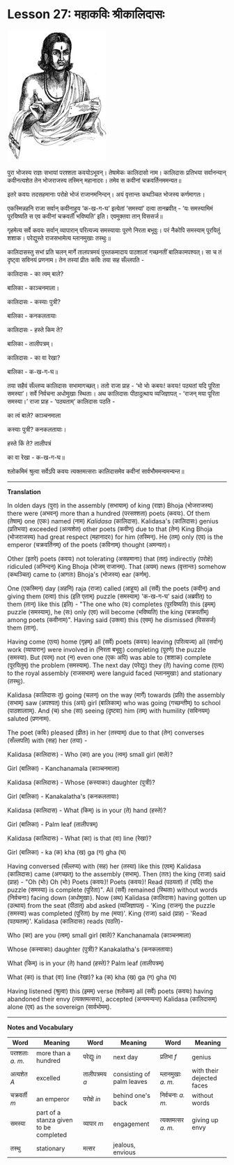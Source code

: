 # Lesson 27: महाकविः श्रीकालिदासः

![picture of Kalidasa](./images/r1l27.jpg)

पुरा भोजस्य राज्ञः सभायां परश्शता कवयोऽभूवन्। तेषामेकः कालिदासो नाम। कालिदासः प्रतिभया सर्वानन्यान् कवीनत्यशेत तेन भोजराजस्य तस्मिन् महानादरः। तमेव स कवीनां चक्रवर्तिनममन्यत॥

इतरे कवयः तदसहमानाः परोक्षे भोजं राजानमनिन्दन्। अयं वृत्तान्तः कथञ्चित भोजस्य कर्णमागतः।

एकस्मिन्नहनि राजा सर्वान् कवीनाहूय ’क-ख-ग-घ’ इत्येतां ’समस्यां’ दत्वा तानब्रवीत् - ’यः समस्यामिमं पूरयिष्यति स एव कवीनां चक्रवर्ती भविष्यति’ इति। एवमुक्तवा तान् विससर्ज॥

गृहमेत्य सर्वे कवयः सर्वान् व्यापारान् परित्यज्य समस्यायाः पूरणे निरता बभूवुः। परं नैकोपि समस्याम् पूरयितुं शशाक। परेद्युस्ते राजसभामेत्य म्लानमुखाः तस्थुः॥

कालिदासस्तु सभां प्रति चलन् मार्गे तालपत्रमयं पुस्तकमादाय पाठशालां गच्छनतीं बालिकामपश्यत्। सा च तं दृष्ट्वा सविनयं प्रणनाम। तेन तस्यां प्रीतः कविः तया सह सँल्लपति - 

कालिदासः - का त्वम् बाले?

बालिका - काञ्चनमाला।

कालिदासः - कस्याः पुत्री?

बालिका - कनकलतायाः

कालिदासः - हस्ते किम ते?

बालिका - तालीपत्रम्।

कालिदासः - का वा रेखा?

बालिका - क-ख-ग-घ॥

तया सहैवं सँल्लप्य कालिदासः सभामागच्छत्। ततो राजा प्राह - ’भो भोः कबयः! कवयः! पठ्यतां यदि पूरिता समस्या’। सर्वे निर्वचना अधोमुखाः स्थिताः। अथ कालिदासः पीठादुत्थाय व्यजिज्ञापत् - ’राजन् मया पूरिता समस्या।’ राजा प्राह - ’पठ्यताम्’ कालिदासः पठति -

का त्वं बाले? काञ्चनमाला

कस्याः पुत्री? कनकलतायाः।

हस्ते किं ते? तालीपत्रं

का वा रेखा - क-ख-ग-घ॥

श्लोकमिमं श्रुत्वा सर्वेऽपि कवयः त्यक्तमत्सराः कालिदासमेव कवीनां सार्वभौममन्वमन्यन्त॥

---

**Translation**

In olden days (पुरा) in the assembly (सभायाम्) of king (राज्ञः) Bhoja (भोजराजस्य) there were (अभवन्) more than a hundred (परसश्शता) poets (कवयः). Of them (तेषाम्) one (एकः) named (नाम) *Kalidasa* (कालिदास). Kalidasa's (कालिदासः) genius (प्रतिभया) exceeded (अत्यशेत) other poets (कवीन्) due to that (तेन) King Bhoja (भोजराजस्य) had great respect (महानादरः) for him (तस्मिन्). He (तम्) only (एव) is the emperor (चक्रवर्तिनम्) of the poets (कविनाम्) thought (अमन्यत)॥

Other (इतरे) poets (कवयः) not tolerating (असहमानाः) that (तत्) indirectly (परोक्षे) ridiculed (अनिन्दन्) King Bhoja (भोजम् राजानम्). That (अयम) news (वृत्तान्तः) somehow (कथञ्चित्) came to (आगतः) Bhoja's (भोजस्य) ear (कर्णम्). 

One (एकस्मिन) day (अहनि) raja (राजा) called (आहूय) all (सर्वे) the poets (कवीन्) and giving them (दत्वा) this (इति एताम्) puzzle (समस्याम्) 'क-ख-ग-घ' said (अब्रवीत्) to them (तान्) like this (इति) - "The one who (यः) completes (पूरयिष्यति) this (इमम्) puzzle (समस्याम्), he (सः) only (एव) will become (भविष्यति) the king (चक्रवर्तीम्) among poets (कवीनाम)". Having said (उक्त्वा) this (एवम्) he dismissed (विससर्ज) them (तान्).

Having come (एत्य) home (गृहम्) all (सर्वे) poets (कवयः) leaving (परित्यज्य) all (सर्वान्) work (व्यापारान्) were involved in (निरता बभूवुः) completing (पूरणे) the puzzle (समस्या). But (परम्) not (न) even one (एकः अपि) was able to (शशाक) complete (पूरयितुम्) the problem (समस्याम्). The next day (परेद्युः) they (ते) having come (एत्य) to the royal assembly (राजसभाम्) were languid faced (म्लानमुखाः)  and stationary (तस्थुः).

Kalidasa (कालिदासः तु) going (चलन्) on the way (मार्गे) towards (प्रति) the assembly (सभाम्) saw (अपश्यत्) this (अयं) girl (बालिकाम्) who was going (गच्छन्तीम्) to school (पाठशालााम्). And (च) she (सा) seeing (दृष्टवा) him (तम्) with humility (सविनयम्) saluted (प्रणनाम). 

The poet (कविः) pleased (प्रीतः) in her (तस्याम्) due to that (तेन) converses (सँल्लपति) with (सह) her (तया) -

Kalidasa (कालिदासः) - Who (का) are you (त्वम्) small girl (बाले)?

Girl (बालिका) - Kanchanamala (काञ्चनमाला)

Kalidasa (कालिदासः) - Whose (कस्याकाः) daughter (पुत्री)?

Girl (बालिका) - Kanakalatha's (कनकलतायाः)

Kalidasa (कालिदास) - What (किम्) is in your (ते) hand (हस्ते)? 

Girl (बालिका) - Palm leaf (तालीपत्रम्)

Kalidasa (कालिदासः) - What (का) is that (वा) line (रेखा)?

Girl (बालिका) - ka (क) kha (ख) ga (ग) gha (घ)


Having conversed (सँल्लप्य) with (सह) her (तस्या) like this (एवम्) Kalidasa (कालिदासः) came (अगच्छत्) to the assembly (सभाम्). Then (ततः) the king (राजा) said (प्राह) - "Oh (भोः) Oh (भोः) Poets (कवयः)! Poets (कवयः)! Read (पठयतां) if (यदि) the puzzle (समस्या) is complete (पुरिता)". All (सर्वे) remained (स्थिताः) without words (निर्वचनाः) facing down (अधोमुखाः). Now (अथ) Kalidasa (कालिदासः) having gotten up (उत्थाय) from the seat (पीठात्) abd asked (व्यजिज्ञापत्) - 'King (राजन्) the puzzle (समस्या) was completed (पूरिता) by me (मया)'. King (राजा) said (प्राह) - 'Read (पठ्यताम्)'. Kalidasa (कालिदासः) reads (पठति)-

Who (का) are you (त्वम्) small girl (बाले)? Kanchanamala (काञ्चनमाला)

Whose (कस्याकाः) daughter (पुत्री)? Kanakalatha's (कनकलतायाः)

What (किम्) is in your (ते) hand (हस्ते)? Palm leaf (तालीपत्रम्)

What (का) is that (वा) line (रेखा)? ka (क) kha (ख) ga (ग) gha (घ)

Having listened (श्रुत्वा) this (इमम्) verse (श्लोकम्) all (सर्वे) poets (कवयः) having abandoned their envy (त्यक्तमत्सराः), accepted (अन्वमन्यन्त) Kalidasa (कालिदासम्) alone (एव) as the sovereign (सार्वभोमम्).

---

**Notes and Vocabulary**

| Word | Meaning | Word | Meaning | Word | Meaning |
| --- | --- | --- | --- | --- | --- |
| परश्शताः *a. m.* | more than a hundred | परेद्युः *in* | next day | प्रतिभा *f* | genius |
| अत्यशेत *A* | excelled | तालीपत्रमय *a* | consisting of palm leaves | म्लानमुखाः *a. m.*  | with their dejected faces |
| चक्रवर्ती *m* | an emperor | परोक्षे *in* | behind one's back | निर्वचनाः *a. m.* | without words |
| समस्या | part of a stanza given to be completed | व्यापार *m* | engagement | त्यक्तमत्सर *a. m.* | giving up envy |
| तस्थु | stationary | मत्सर | jealous, envious | | |